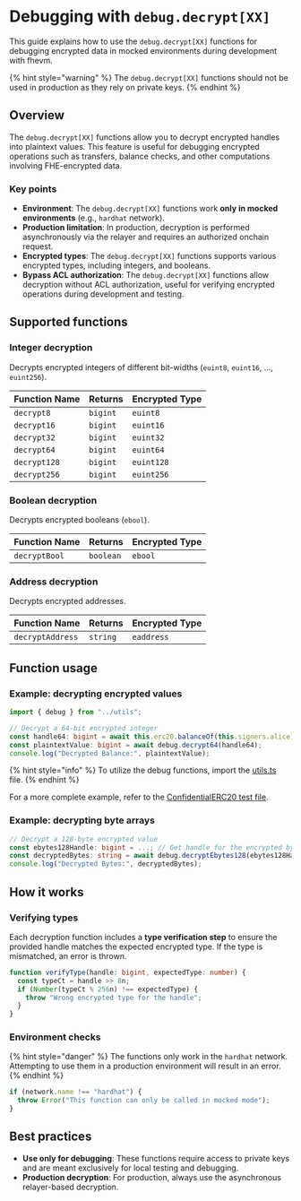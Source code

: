 # Debugging with `debug.decrypt[XX]`

This guide explains how to use the `debug.decrypt[XX]` functions for debugging encrypted data in mocked environments during development with fhevm.

{% hint style="warning" %} The `debug.decrypt[XX]` functions should not be used in production as they rely on private keys. {% endhint %}

## Overview

The `debug.decrypt[XX]` functions allow you to decrypt encrypted handles into plaintext values. This feature is useful for debugging encrypted operations such as transfers, balance checks, and other computations involving FHE-encrypted data.

### Key points

- **Environment**: The `debug.decrypt[XX]` functions work **only in mocked environments** (e.g., `hardhat` network).
- **Production limitation**: In production, decryption is performed asynchronously via the relayer and requires an authorized onchain request.
- **Encrypted types**: The `debug.decrypt[XX]` functions supports various encrypted types, including integers, and booleans.
- **Bypass ACL authorization**: The `debug.decrypt[XX]` functions allow decryption without ACL authorization, useful for verifying encrypted operations during development and testing.

## Supported functions

### Integer decryption

Decrypts encrypted integers of different bit-widths (`euint8`, `euint16`, ..., `euint256`).

| Function Name | Returns  | Encrypted Type |
| ------------- | -------- | -------------- |
| `decrypt8`    | `bigint` | `euint8`       |
| `decrypt16`   | `bigint` | `euint16`      |
| `decrypt32`   | `bigint` | `euint32`      |
| `decrypt64`   | `bigint` | `euint64`      |
| `decrypt128`  | `bigint` | `euint128`     |
| `decrypt256`  | `bigint` | `euint256`     |

### Boolean decryption

Decrypts encrypted booleans (`ebool`).

| Function Name | Returns   | Encrypted Type |
| ------------- | --------- | -------------- |
| `decryptBool` | `boolean` | `ebool`        |

### Address decryption

Decrypts encrypted addresses.

| Function Name    | Returns  | Encrypted Type |
| ---------------- | -------- | -------------- |
| `decryptAddress` | `string` | `eaddress`     |

## Function usage

### Example: decrypting encrypted values

```typescript
import { debug } from "../utils";

// Decrypt a 64-bit encrypted integer
const handle64: bigint = await this.erc20.balanceOf(this.signers.alice);
const plaintextValue: bigint = await debug.decrypt64(handle64);
console.log("Decrypted Balance:", plaintextValue);
```

{% hint style="info" %} To utilize the debug functions, import the [utils.ts](https://github.com/zama-ai/fhevm-hardhat-template/blob/main/test/utils.ts) file. {% endhint %}

For a more complete example, refer to the [ConfidentialERC20 test file](https://github.com/zama-ai/fhevm-hardhat-template/blob/f9505a67db31c988f49b6f4210df47ca3ce97841/test/confidentialERC20/ConfidentialERC20.ts#L181-L205).

### Example: decrypting byte arrays

```typescript
// Decrypt a 128-byte encrypted value
const ebytes128Handle: bigint = ...; // Get handle for the encrypted bytes
const decryptedBytes: string = await debug.decryptEbytes128(ebytes128Handle);
console.log("Decrypted Bytes:", decryptedBytes);
```

## **How it works**

### Verifying types

Each decryption function includes a **type verification step** to ensure the provided handle matches the expected encrypted type. If the type is mismatched, an error is thrown.

```typescript
function verifyType(handle: bigint, expectedType: number) {
  const typeCt = handle >> 8n;
  if (Number(typeCt % 256n) !== expectedType) {
    throw "Wrong encrypted type for the handle";
  }
}
```

### Environment checks

{% hint style="danger" %} The functions only work in the `hardhat` network. Attempting to use them in a production environment will result in an error. {% endhint %}

```typescript
if (network.name !== "hardhat") {
  throw Error("This function can only be called in mocked mode");
}
```

## **Best practices**

- **Use only for debugging**: These functions require access to private keys and are meant exclusively for local testing and debugging.
- **Production decryption**: For production, always use the asynchronous relayer-based decryption.
